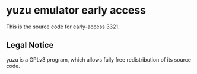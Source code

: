 yuzu emulator early access
=============

This is the source code for early-access 3321.

## Legal Notice

yuzu is a GPLv3 program, which allows fully free redistribution of its source code.